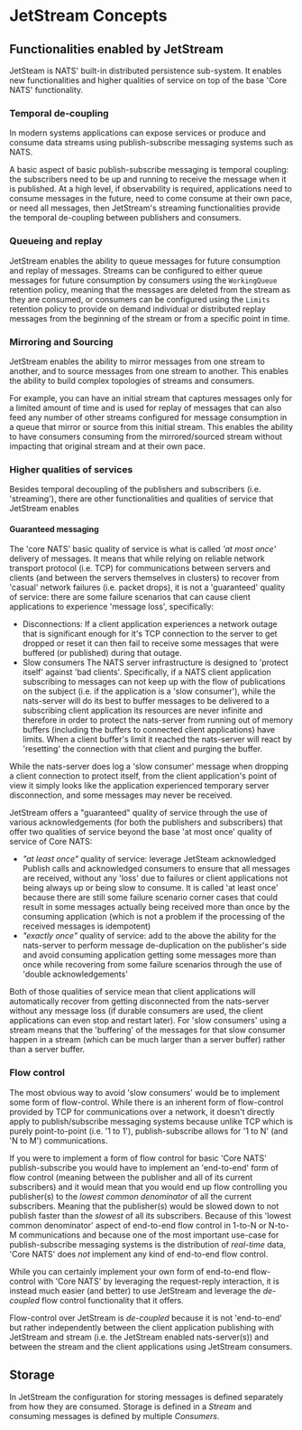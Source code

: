 # JetStream Concepts

## Functionalities enabled by JetStream

JetSteam is NATS' built-in distributed persistence sub-system. It enables new functionalities and higher qualities of service on top of the base 'Core NATS' functionality.

### Temporal de-coupling

In modern systems applications can expose services or produce and consume data streams using publish-subscribe messaging systems such as NATS.

A basic aspect of basic publish-subscribe messaging is temporal coupling: the subscribers need to be up and running to receive the message when it is published. At a high level, if observability is required, applications need to consume messages in the future, need to come consume at their own pace, or need all messages, then JetStream's streaming functionalities provide the temporal de-coupling between publishers and consumers.

### Queueing and replay

JetStream enables the ability to queue messages for future consumption and replay of messages. Streams can be configured to either queue messages for future consumption by consumers using the `WorkingQueue` retention policy, meaning that the messages are deleted from the stream as they are consumed, or consumers can be configured using the `Limits` retention policy to provide on demand individual or distributed replay messages from the beginning of the stream or from a specific point in time.

### Mirroring and Sourcing

JetStream enables the ability to mirror messages from one stream to another, and to source messages from one stream to another. This enables the ability to build complex topologies of streams and consumers.

For example, you can have an initial stream that captures messages only for a limited amount of time and is used for replay of messages that can also feed any number of other streams configured for message consumption in a queue that mirror or source from this initial stream. This enables the ability to have consumers consuming from the mirrored/sourced stream without impacting that original stream and at their own pace.

### Higher qualities of services

Besides temporal decoupling of the publishers and subscribers (i.e. 'streaming'), there are other functionalities and qualities of service that JetStream enables

#### Guaranteed messaging

The 'core NATS' basic quality of service is what is called *'at most once'* delivery of messages. It means that while relying on reliable network transport protocol (i.e. TCP) for communications between servers and clients (and between the servers themselves in clusters) to recover from 'casual' network failures (i.e. packet drops), it is not a 'guaranteed' quality of service: there are some failure scenarios that can cause client applications to experience 'message loss', specifically:
* Disconnections:
If a client application experiences a network outage that is significant enough for it's TCP connection to the server to get dropped or reset it can then fail to receive some messages that were buffered (or published) during that outage.
* Slow consumers
The NATS server infrastructure is designed to 'protect itself' against 'bad clients'. Specifically, if a NATS client application subscribing to messages can not keep up with the flow of publications on the subject (i.e. if the application is a 'slow consumer'), while the nats-server will do its best to buffer messages to be delivered to a subscribing client application its resources are never infinite and therefore in order to protect the nats-server from running out of memory buffers (including the buffers to connected client applications) have limits. When a client buffer's limit it reached the nats-server will react by 'resetting' the connection with that client and purging the buffer.

While the nats-server does log a 'slow consumer' message when dropping a client connection to protect itself, from the client application's point of view it simply looks like the application experienced temporary server disconnection, and some messages may never be received.

JetStream offers a "guaranteed" quality of service through the use of various acknowledgements (for both the publishers and subscribers) that offer two qualities of service beyond the base 'at most once' quality of service of Core NATS:
* *"at least once"* quality of service: leverage JetSteam acknowledged Publish calls and acknowledged consumers to ensure that all messages are received, without any 'loss' due to failures or client applications not being always up or being slow to consume. It is called 'at least once' because there are still some failure scenario corner cases that could result in some messages actually being received more than once by the consuming application (which is not a problem if the processing of the received messages is idempotent) 
* *"exactly once"* quality of service: add to the above the ability for the nats-server to perform message de-duplication on the publisher's side and avoid consuming application getting some messages more than once while recovering from some failure scenarios through the use of 'double acknowledgements'

Both of those qualities of service mean that client applications will automatically recover from getting disconnected from the nats-server without any message loss (if durable consumers are used, the client applications can even stop and restart later). For 'slow consumers' using a stream means that the 'buffering' of the messages for that slow consumer happen in a stream (which can be much larger than a server buffer) rather than a server buffer.

### Flow control

The most obvious way to avoid 'slow consumers' would be to implement some form of flow-control. While there is an inherent form of flow-control provided by TCP for communications over a network, it doesn't directly apply to publish/subscribe messaging systems because unlike TCP which is purely point-to-point (i.e. '1 to 1'), publish-subscribe allows for '1 to N' (and 'N to M') communications. 

If you were to implement a form of flow control for basic 'Core NATS' publish-subscribe you would have to implement an 'end-to-end' form of flow control (meaning between the publisher and all of its current subscribers) and it would mean that you would end up flow controlling you publisher(s) to the _lowest common denominator_ of all the current subscribers. Meaning that the publisher(s) would be slowed down to not publish faster than the _slowest_ of all its subscribers.
Because of this 'lowest common denominator' aspect of end-to-end flow control in 1-to-N or N-to-M communications and because one of the most important use-case for publish-subscribe messaging systems is the distribution of *real-time* data, 'Core NATS' does _not_ implement any kind of end-to-end flow control.

While you can certainly implement your own form of end-to-end flow-control with 'Core NATS' by leveraging the request-reply interaction, it is instead much easier (and better) to use JetStream and leverage the *de-coupled* flow control functionality that it offers.

Flow-control over JetStream is *de-coupled* because it is not 'end-to-end' but rather independently between the client application publishing with JetStream and stream (i.e. the JetStream enabled nats-server(s)) and between the stream and the client applications using JetStream consumers.

## Storage
In JetStream the configuration for storing messages is defined separately from how they are consumed. Storage is defined in a _Stream_ and consuming messages is defined by multiple _Consumers_.
